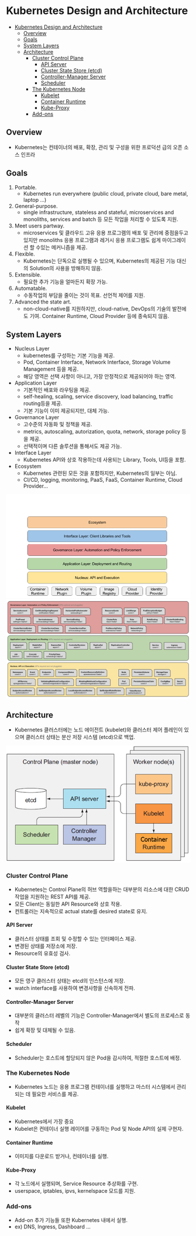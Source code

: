 # Kubernetes Design and Architecture

- [Kubernetes Design and Architecture](#kubernetes-design-and-architecture)
  - [Overview](#overview)
  - [Goals](#goals)
  - [System Layers](#system-layers)
  - [Architecture](#architecture)
    - [Cluster Control Plane](#cluster-control-plane)
      - [API Server](#api-server)
      - [Cluster State Store (etcd)](#cluster-state-store-etcd)
      - [Controller-Manager Server](#controller-manager-server)
      - [Scheduler](#scheduler)
    - [The Kubernetes Node](#the-kubernetes-node)
      - [Kubelet](#kubelet)
      - [Container Runtime](#container-runtime)
      - [Kube-Proxy](#kube-proxy)
    - [Add-ons](#add-ons)

## Overview
* Kubernetes는 컨테이너의 배포, 확장, 관리 및 구성을 위한 프로덕션 급의 오픈 소스 인프라

## Goals
1. Portable.
   * Kubernetes run everywhere (public cloud, private cloud, bare metal, laptop ...)
2. General-purpose.
   * single infrastructure, stateless and stateful, microservices and monoliths, services and batch 등 모든 작업을 처리할 수 있도록 지원.
3. Meet users partway.
   * microservices 및 클라우드 고유 응용 프로그램의 배포 및 관리에 중점을두고 있지만 monoliths 응용 프로그램과 레거시 응용 프로그램도 쉽게 마이그레이션 할 수있는 메커니즘을 제공.
4. Flexible.
   * Kubernetes는 단독으로 실행될 수 있으며, Kubernetes의 제공된 기능 대신의 Solution의 사용을 방해하지 않음.
5. Extensible.
   * 필요한 추가 기능을 얼마든지 확장 가능.
6. Automatable.
   * 수동작업의 부담을 줄이는 것이 목표. 선언적 제어를 지원.
7. Advanced the state art.
   * non-cloud-native를 지원하지만, cloud-native, DevOps의 기술의 발전에도 기여. Container Runtime, Cloud Provider 등에 종속되지 않음.

## System Layers

* Nucleus Layer
  * kubernetes를 구성하는 기본 기능을 제공.
  * Pod, Container Interface, Network Interface, Storage Volume Management 등을 제공.
  * 해당 영역은 선택 사항이 아니고, 가장 안정적으로 제공되어야 하는 영역.
* Application Layer
  * 기본적인 배포와 라우팅을 제공.
  * self-healing, scaling, service discovery, load balancing, traffic routing등을 제공.
  * 기본 기능이 이미 제공되지만, 대체 가능.
* Governance Layer
  * 고수준의 자동화 및 정책을 제공.
  * metrics, autoscaling, autorization, quota, network, storage policy 등을 제공.
  * 선택적이며 다른 솔루션을 통해서도 제공 가능.
* Interface Layer
  * Kubernetes API와 상호 작용하는데 사용되는 Library, Tools, UI등을 포함.
* Ecosystem
  * Kubernetes 관련된 모든 것을 포함하지만, Kubernetes의 일부는 아님.
  * CI/CD, logging, monitoring, PaaS, FaaS, Container Runtime, Cloud Provider...

<img src="./images/system-layer1.png" />

<img src="./images/system-layer2.png" />

## Architecture
* Kubernetes 클러스터에는 노드 에이전트 (kubelet)와 클러스터 제어 플레인이 있으며 클러스터 상태는 분산 저장 시스템 (etcd)으로 백업.

<img src="./images/architecture-01.png" />

### Cluster Control Plane
* Kubernetes는 Control Plane의 허브 역할을하는 대부분의 리소스에 대한 CRUD 작업을 지원하는 REST API를 제공.
* 모든 Client는 동일한 API Resource와 상호 작용.
* 컨트롤러는 지속적으로 actual state를 desired state로 유지.
  
#### API Server
* 클러스터 상태를 조회 및 수정할 수 있는 인터페이스 제공.
* 변경된 상태를 저장소에 저장.
* Resource의 유효성 검사.

#### Cluster State Store (etcd)
* 모든 영구 클러스터 상태는 etcd의 인스턴스에 저장.
* watch interface를 사용하여 변경사항을 신속하게 전파.

#### Controller-Manager Server
* 대부분의 클러스터 레벨의 기능은 Controller-Manager에서 별도의 프로세스로 동작
* 쉽게 확장 및 대체될 수 있음.

#### Scheduler
* Scheduler는 호스트에 할당되지 않은 Pod을 감시하여, 적절한 호스트에 배정.

### The Kubernetes Node
* Kubernetes 노드는 응용 프로그램 컨테이너를 실행하고 마스터 시스템에서 관리되는 데 필요한 서비스를 제공.

#### Kubelet
* Kubernetes에서 가장 중요
* Kubelet은 컨테이너 실행 레이어를 구동하는 Pod 및 Node API의 실제 구현자.

#### Container Runtime
* 이미지를 다운로드 받거나, 컨테이너를 실행.

#### Kube-Proxy
* 각 노드에서 실행되며, Service Resource 추상화를 구현.
* userspace, iptables, ipvs, kernelspace 모드를 지원.

### Add-ons
* Add-on 추가 기능들 또한 Kubernetes 내에서 실행.
* ex) DNS, Ingress, Dashboard ...